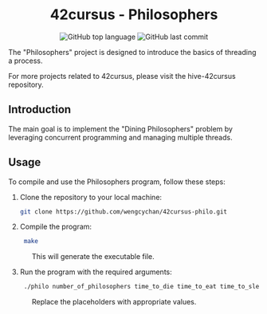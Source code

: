 <h1 align="center">42cursus - Philosophers</h1>

<p align="center">
	<img alt="GitHub top language" src="https://img.shields.io/github/languages/top/wengcychan/42cursus-philo?style=plastic&color=blue&label=C%20language&logo=42"/>
	<img alt="GitHub last commit" src="https://img.shields.io/github/last-commit/wengcychan/42cursus-philo?style=plastic&color=green&logo=42"/>
</p>

The "Philosophers" project is designed to introduce the basics of threading a process.

For more projects related to 42cursus, please visit the hive-42cursus repository.

## Introduction

The main goal is to implement the "Dining Philosophers" problem by leveraging concurrent programming and managing multiple threads.

## Usage

To compile and use the Philosophers program, follow these steps:

1. Clone the repository to your local machine:

   ```bash
   git clone https://github.com/wengcychan/42cursus-philo.git
	```

2. Compile the program:

   ```bash
	make
	```
&nbsp;&nbsp;&nbsp;&nbsp;&nbsp;&nbsp;&nbsp;&nbsp;&nbsp;&nbsp;&nbsp; This will generate the executable file.

3. Run the program with the required arguments:

   ```bash
	./philo number_of_philosophers time_to_die time_to_eat time_to_sleep [number_of_times_each_philosopher_must_eat]
	```
&nbsp;&nbsp;&nbsp;&nbsp;&nbsp;&nbsp;&nbsp;&nbsp;&nbsp;&nbsp;&nbsp; Replace the placeholders with appropriate values.
